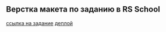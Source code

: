 ## Верстка макета по заданию в RS School
[ссылка на задание](https://github.com/rolling-scopes-school/tasks/tree/980946ea9149a14dd4826b82aea2ca012a4fd898/stage1/stream2/online-zoo)
[деплой](https://iamarrow88.github.io/online-zoo/app/)

